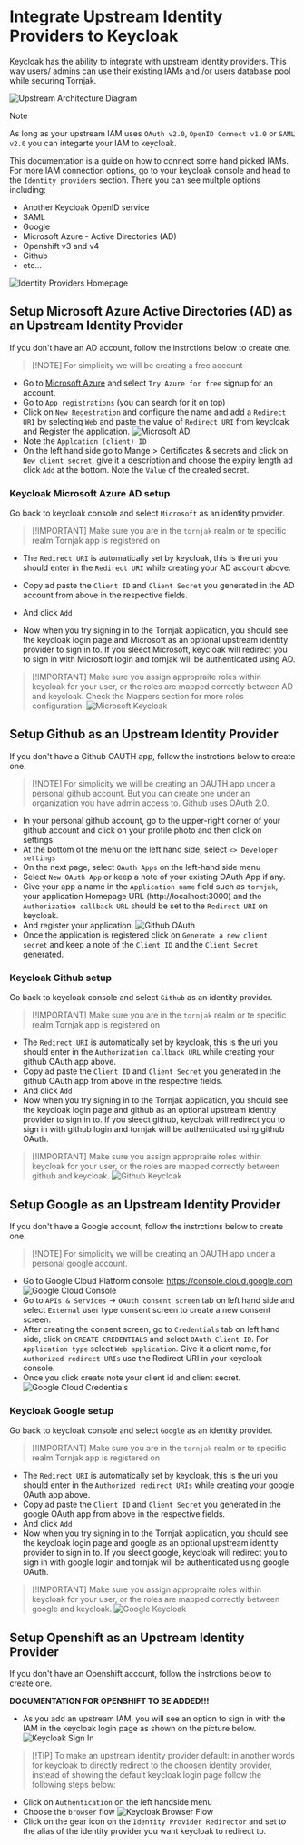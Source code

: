 # Integrate Upstream Identity Providers to Keycloak

Keycloak has the ability to integrate with upstream identity providers. This way users/ admins can use their existing IAMs and /or users database pool while securing Tornjak. 

![Upstream Architecture Diagram](diagrams/upstream-architecture-diagram.png)

> [!NOTE]
> As long as your upstream IAM uses `OAuth v2.0`, `OpenID Connect v1.0` or `SAML v2.0` you can integarte your IAM to keycloak. 

This documentation is a guide on how to connect some hand picked IAMs. For more IAM connection options, go to your keycloak console and head to the `Identity providers` section. There you can see multple options including: 

- Another Keycloak OpenID service
- SAML
- Google
- Microsoft Azure - Active Directories (AD)
- Openshift v3 and v4
- Github
- etc...

![Identity Providers Homepage](diagrams/identity-providers-homepage.png)

## Setup Microsoft Azure Active Directories (AD) as an Upstream Identity Provider
If you don't have an AD account, follow the instrctions below to create one. 
> [!NOTE] For simplicity we will be creating a free account
- Go to [Microsoft Azure](https://azure.microsoft.com/en-us/) and select `Try Azure for free` signup for an account. 
- Go to `App registrations` (you can search for it on top)
- Click on `New Regestration` and configure the name and add a `Redirect URI` by selecting `Web` and paste the value of `Redirect URI` from keycloak and Register the application. 
![Microsoft AD](diagrams/microsoft-azure.png)
- Note the `Applcation (client) ID`
- On the left hand side go to Mange > Certificates & secrets and click on `New client secret`, give it a description and choose the expiry length ad click `Add` at the bottom. Note the `Value` of the created secret. 

### Keycloak Microsoft Azure AD setup 
Go back to keycloak console and select `Microsoft` as an identity provider. 
> [!IMPORTANT] Make sure you are in the `tornjak` realm or te specific realm Tornjak app is registered on 
- The `Redirect URI` is automatically set by keycloak, this is the uri you should enter in the `Redirect URI` while creating your AD account above. 
- Copy ad paste the `Client ID` and `Client Secret` you generated in the AD account from above in the respective fields. 
- And click `Add`

- Now when you try signing in to the Tornjak application, you should see the keycloak login page and Microsoft as an optional upstream identity provider to sign in to. If you sleect Microsoft, keycloak will redirect you to sign in with Microsoft login and tornjak will be authenticated using AD. 
> [!IMPORTANT] Make sure you assign appropraite roles within keycloak for your user, or the roles are mapped correctly between AD and keycloak. Check the Mappers section for more roles configuration. 
![Microsoft Keycloak](diagrams/microsoft-keycloak.png)

## Setup Github as an Upstream Identity Provider
If you don't have a Github OAUTH app, follow the instrctions below to create one. 
> [!NOTE] For simplicity we will be creating an OAUTH app under a personal github account. But you can create one under an organization you have admin access to. Github uses OAuth 2.0.
- In your personal github account, go to the upper-right corner of your github account and click on your profile photo and then click on settings. 
- At the bottom of the menu on the left hand side, select `<> Developer settings`
- On the next page, select `OAuth Apps` on the left-hand side menu
- Select `New OAuth App` or keep a note of your existing OAuth App if any. 
- Give your app a name in the `Application name` field such as `tornjak`, your application Homepage URL (http://localhost:3000) and the `Authorization callback URL` should be set to the `Redirect URI` on keycloak. 
- And register your application. 
![Github OAuth](diagrams/github-oauth-app.png)
- Once the application is registered click on `Generate a new client secret` and keep a note of the `Client ID` and the `Client Secret` generated. 

### Keycloak Github setup 
Go back to keycloak console and select `Github` as an identity provider. 
> [!IMPORTANT] Make sure you are in the `tornjak` realm or te specific realm Tornjak app is registered on 
- The `Redirect URI` is automatically set by keycloak, this is the uri you should enter in the `Authorization callback URL` while creating your github OAuth app above. 
- Copy ad paste the `Client ID` and `Client Secret` you generated in the github OAuth app from above in the respective fields. 
- And click `Add`
- Now when you try signing in to the Tornjak application, you should see the keycloak login page and github as an optional upstream identity provider to sign in to. If you sleect github, keycloak will redirect you to sign in with github login and tornjak will be authenticated using github OAuth. 
> [!IMPORTANT] Make sure you assign appropraite roles within keycloak for your user, or the roles are mapped correctly between github and keycloak. 
![Github Keycloak](diagrams/github-keycloak.png)

## Setup Google as an Upstream Identity Provider
If you don't have a Google account, follow the instrctions below to create one. 
> [!NOTE] For simplicity we will be creating an OAUTH app under a personal google account.
- Go to Google Cloud Platform console: https://console.cloud.google.com
![Google Cloud Console](diagrams/google-cloud-console.png)
- Go to `APIs & Services` -> `OAuth consent screen` tab on left hand side and select `External` user type consent screen to create a new consent screen. 
- After creating the consent screen, go to `Credentials` tab on left hand side, click on `CREATE CREDENTIALS` and select `OAuth Client ID`. For `Application type` select `Web application`. Give it a client name, for `Authorized redirect URIs` use the Redirect URI in your keycloak console. 
- Once you click create note your client id and client secret. 
![Google Cloud Credentials](diagrams/google-cloud-credentials.png)

### Keycloak Google setup 
Go back to keycloak console and select `Google` as an identity provider. 
> [!IMPORTANT] Make sure you are in the `tornjak` realm or te specific realm Tornjak app is registered on 
- The `Redirect URI` is automatically set by keycloak, this is the uri you should enter in the `Authorized redirect URIs` while creating your google OAuth app above. 
- Copy ad paste the `Client ID` and `Client Secret` you generated in the google OAuth app from above in the respective fields. 
- And click `Add`
- Now when you try signing in to the Tornjak application, you should see the keycloak login page and google as an optional upstream identity provider to sign in to. If you sleect google, keycloak will redirect you to sign in with google login and tornjak will be authenticated using google OAuth. 
> [!IMPORTANT] Make sure you assign appropraite roles within keycloak for your user, or the roles are mapped correctly between google and keycloak. 
![Google Keycloak](diagrams/google-keycloak.png)

## Setup Openshift as an Upstream Identity Provider
If you don't have an Openshift account, follow the instrctions below to create one. 

****DOCUMENTATION FOR OPENSHIFT TO BE ADDED!!!****

- As you add an upstream IAM, you will see an option to sign in with the IAM in the keycloak login page as shown on the picture below. 
![Keycloak Sign In](diagrams/keycloak-sign-in-page.png)

> [!TIP] To make an upstream identity provider default: in another words for keycloak to directly redirect to the choosen identity provider, instead of showing the default keycloak login page follow the following steps below:
- Click on `Authentication` on the left handside menu
- Choose the `browser` flow
![Keycloak Browser Flow](diagrams/browser-flow.png)
- Click on the gear icon on the `Identity Provider Redirector` and set to the alias of the identity provider you want keycloak to redirect to. 